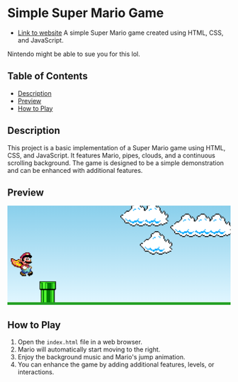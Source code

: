 # Simple Super Mario Game
- [Link to website](https://sans-script.github.io/simple-mario-game/)
A simple Super Mario game created using HTML, CSS, and JavaScript.

Nintendo might be able to sue you for this lol.

## Table of Contents

- [Description](#description)
- [Preview](#preview)
- [How to Play](#how-to-play)

## Description

This project is a basic implementation of a Super Mario game using HTML, CSS, and JavaScript. It features Mario, pipes, clouds, and a continuous scrolling background. The game is designed to be a simple demonstration and can be enhanced with additional features.

## Preview

![Super Mario Game](Screenshot.png)

## How to Play

1. Open the `index.html` file in a web browser.
2. Mario will automatically start moving to the right.
3. Enjoy the background music and Mario's jump animation.
4. You can enhance the game by adding additional features, levels, or interactions.
